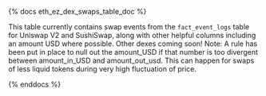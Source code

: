 {% docs eth_ez_dex_swaps_table_doc %}

This table currently contains swap events from the ```fact_event_logs``` table for Uniswap V2 and SushiSwap, along with other helpful columns including an amount USD where possible. Other dexes coming soon! 
Note: A rule has been put in place to null out the amount_USD if that number is too divergent between amount_in_USD and amount_out_usd. This can happen for swaps of less liquid tokens during very high fluctuation of price.

{% enddocs %}